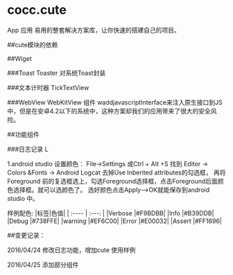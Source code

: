 # cocc.cute
App 应用 易用的整套解决方案库，让你快速的搭建自己的项目。

##cute模块的依赖

##Wiget

###Toast
Toaster 对系统Toast封装

###文本计时器
TickTextView


###WebView
WebKitView 组件
waddjavascriptInterface来注入原生接口到JS中，但是在安卓4.2以下的系统中，这种方案却我们的应用带来了很大的安全风险。


##功能组件

###日志记录
L

1.android studio 设置颜色：
File->Settings 或Ctrl + Alt +S 找到 Editor -> Colors &Fonts -> Android Logcat
去掉Use Inberited attributes的勾选框，  再将 Foreground 前的复选框选上，勾选Foreground选择框，点击Foreground后面颜色选择框。就可以选颜色了。 选好颜色点击Apply–>OK就能保存到android studio 中。

样例配色:
|标签|色值|
| :---- |  :---: |
|Verbose |\#F9BDBB|
|Info    |\#B39DDB|
|Debug   |\#738FFE|
|warning |\#EF6C00|
|Error   |\#E00032|
|Assert  |\#FF1696|



##变更记录：

2016/04/24
修改日志功能，增加cute 使用样例

2016/04/25
添加部分组件
